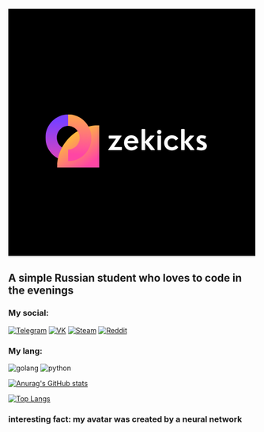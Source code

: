 [![Header](https://github.com/Zek1ckzzz/Zek1ckzzz/blob/main/img/icon.png.png)](https://t.me/zekicks)

## A simple Russian student who loves to code in the evenings

### My social:
[![Telegram](https://img.shields.io/badge/Telegram-white?style=for-the-badge&logo=telegram)](https://t.me/zekicks)
[![VK](https://img.shields.io/badge/VK-white?style=for-the-badge&logo=Vk)](https://vk.com/zekicks)
[![Steam](https://img.shields.io/badge/Steam-black?style=for-the-badge&logo=steam)](https://steamcommunity.com/id/zekicks/)
[![Reddit](https://img.shields.io/badge/Reddit-black?style=for-the-badge&logo=reddit)](https://www.reddit.com/user/zekicksmp4)

### My lang:
![golang](https://img.shields.io/badge/GO-blueviolet?style=for-the-badge&logo=go)
![python](https://img.shields.io/badge/Python-white?style=for-the-badge&logo=python)

[![Anurag's GitHub stats](https://github-readme-stats.vercel.app/api?username=Zek1ckzzz&show_icons=true&theme=synthwave)](https://github.com/Zek1ckzzz)

[![Top Langs](https://github-readme-stats.vercel.app/api/top-langs/?username=Zek1ckzzz&layout=compact)](https://github.com/Zek1ckzzz)
### interesting fact: my avatar was created by a neural network
